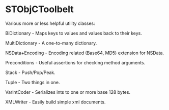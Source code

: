 STObjCToolbelt
==========

Various more or less helpful utility classes:

BiDictionary - Maps keys to values and values back to their keys.

MultiDictionary - A one-to-many dictionary.

NSData+Encoding - Encoding related (Base64, MD5) extension for NSData.

Preconditions - Useful assertions for checking method arguments.

Stack - Push/Pop/Peak.

Tuple - Two things in one.

VarintCoder - Serializes ints to one or more base 128 bytes.

XMLWriter - Easily build simple xml documents.

